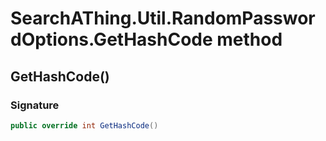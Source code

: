 # SearchAThing.Util.RandomPasswordOptions.GetHashCode method
## GetHashCode()
### Signature
```csharp
public override int GetHashCode()
```
